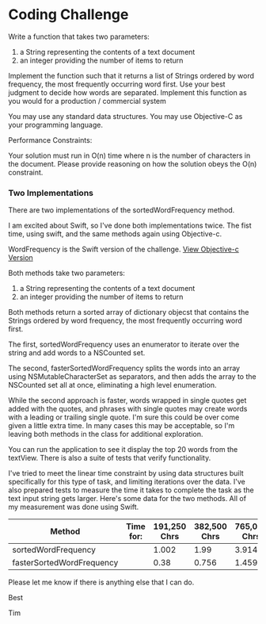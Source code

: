 # Coding Challenge

Write a function that takes two parameters:

1. a String representing the contents of a text document
2. an integer providing the number of items to return

Implement the function such that it returns a list of Strings ordered by word frequency, the most frequently occurring word first.
Use your best judgment to decide how words are separated.
Implement this function as you would for a production / commercial system

You may use any standard data structures.
You may use Objective-C as your programming language.

Performance Constraints:

Your solution must run in O(n) time where n is the number of characters in the document.
Please provide reasoning on how the solution obeys the O(n) constraint.


### Two Implementations

There are two implementations of the sortedWordFrequency method.

I am excited about Swift, so I've done both implementations twice. The fist time, using swift, and the same methods again using Objective-c.

WordFrequency is the Swift version of the challenge. [View Objective-c Version](https://github.com/timstephenson/OCWordFrequency)

Both methods take two parameters:

1. a String representing the contents of a text document
2. an integer providing the number of items to return

Both methods return a sorted array of dictionary objecst that contains the Strings ordered by word frequency,
the most frequently occurring word first.

The first, sortedWordFrequency uses an enumerator to iterate over the string and add words
to a NSCounted set.

The second, fasterSortedWordFrequency splits the words into an array using NSMutableCharacterSet
as separators, and then adds the array to the NSCounted set all at once, eliminating a high level enumeration.

While the second approach is faster, words wrapped in single quotes get added with the quotes,
and phrases with single quotes may create words with a leading or trailing single quote. I'm sure this
could be over come given a little extra time. In many cases this may be acceptable, so I'm leaving
both methods in the class for additional exploration.

You can run the application to see it display the top 20 words from the textView. There is also a suite of tests that verify functionality.

I've tried to meet the linear time constraint by using data structures built specifically for this type of task, and limiting iterations over the data. I've also prepared tests to measure the time it takes to complete the task as the text input string gets larger. Here's some data for the two methods. All of my measurement was done using Swift.


Method                      | Time for:  | 191,250 Chrs | 382,500 Chrs | 765,000 Chrs | 1,530,000 Chrs | 3,060,000 Chrs
----------------------------| ---------- | ------------ | ------------ | ------------ | -------------- | ----------------
sortedWordFrequency         |            | 1.002        | 1.99         | 3.914        | 8.02           | 15.985
fasterSortedWordFrequency   |            | 0.38         | 0.756        | 1.459        | 3.013          | 5.991

Please let me know if there is anything else that I can do.

Best

Tim

